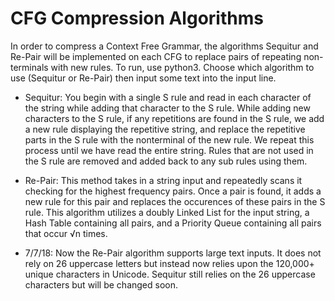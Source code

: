 # CFG Compression Algorithms
In order to compress a Context Free Grammar, the algorithms Sequitur and Re-Pair will be implemented on each CFG to replace pairs of repeating non-terminals with new rules.
To run, use python3. Choose which algorithm to use (Sequitur or Re-Pair) then input some text into the input line.

- Sequitur: You begin with a single S rule and read in each character of the string while adding that character to the S rule. While adding new characters to the S rule, if any repetitions are found in the S rule, we add a new rule displaying the repetitive string, and replace the repetitive parts in the S rule with the nonterminal of the new rule. We repeat this process until we have read the entire string. Rules that are not used in the S rule are removed and added back to any sub rules using them.

- Re-Pair: This method takes in a string input and repeatedly scans it checking for the highest frequency pairs. Once a pair is found, it adds a new rule for this pair and replaces the occurences of these pairs in the S rule. This algorithm utilizes a doubly Linked List for the input string, a Hash Table containing all pairs, and a Priority Queue containing all pairs that occur √n times.

- 7/7/18:
  Now the Re-Pair algorithm supports large text inputs. It does not rely on 26 uppercase letters but instead now relies upon the 120,000+ unique characters in Unicode. Sequitur still relies on the 26 uppercase characters but will be changed soon.

